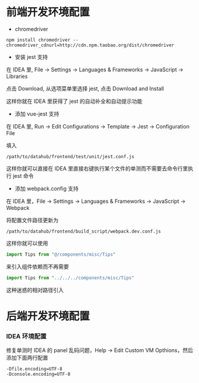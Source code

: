 
# 前端开发环境配置
* chromedriver
```shell
npm install chromedriver --chromedriver_cdnurl=http://cdn.npm.taobao.org/dist/chromedriver
```

* 安装 jest 支持

在 IDEA 里, File -> Settings -> Languages & Frameworks -> JavaScript -> Libraries

点击 Download, 从选项菜单里选择 jest, 点击 Download and Install

这样你就在 IDEA 里获得了 jest 的自动补全和自动提示功能

* 添加 vue-jest 支持

在 IDEA 里, Run -> Edit Configurations -> Template -> Jest -> Configuration File

填入
```
/path/to/datahub/frontend/test/unit/jest.conf.js
```
这样你就可以直接在 IDEA 里直接右键执行某个文件的单测而不需要去命令行里执行 jest 命令

* 添加 webpack.config 支持

在 IDEA 里，File -> Settings -> Languages & Frameworks -> JavaScript -> Webpack

将配置文件路径更新为
```
/path/to/datahub/frontend/build_script/webpack.dev.conf.js
```

这样你就可以使用
```javascript
import Tips from "@/components/misc/Tips"
```
来引入组件依赖而不再需要
```javascript
import Tips from "../../../components/misc/Tips"
```
这种迷惑的相对路径引入

# 后端开发环境配置
### IDEA 环境配置
修复单测时 IDEA 的 panel 乱码问题，Help -> Edit Custom VM Opthions，然后添加下面两行配置
```$xslt
-Dfile.encoding=UTF-8
-Dconsole.encoding=UTF-8
```